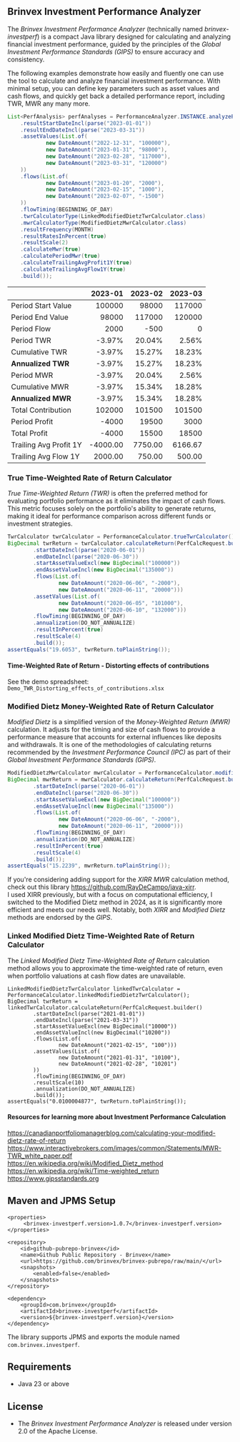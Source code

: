 ## Brinvex Investment Performance Analyzer

The _Brinvex Investment Performance Analyzer_ (technically named _brinvex-investperf_) 
is a compact Java library designed for calculating and analyzing financial investment performance,
guided by the principles of the _Global Investment Performance Standards (GIPS)_ 
to ensure accuracy and consistency.

The following examples demonstrate how easily and fluently one can use the tool to calculate 
and analyze financial investment performance. 
With minimal setup, you can define key parameters such as asset values and cash flows, 
and quickly get back a detailed performance report, including TWR, MWR any many more. 

````java
List<PerfAnalysis> perfAnalyses = PerformanceAnalyzer.INSTANCE.analyzePerformance(PerfAnalysisRequest.builder()
    .resultStartDateIncl(parse("2023-01-01"))
    .resultEndDateIncl(parse("2023-03-31"))
    .assetValues(List.of(
            new DateAmount("2022-12-31", "100000"),
            new DateAmount("2023-01-31", "98000"),
            new DateAmount("2023-02-28", "117000"),
            new DateAmount("2023-03-31", "120000")
    ))
    .flows(List.of(
            new DateAmount("2023-01-20", "2000"),
            new DateAmount("2023-02-15", "1000"),
            new DateAmount("2023-02-07", "-1500")
    ))
    .flowTiming(BEGINNING_OF_DAY)
    .twrCalculatorType(LinkedModifiedDietzTwrCalculator.class)
    .mwrCalculatorType(ModifiedDietzMwrCalculator.class)
    .resultFrequency(MONTH)
    .resultRatesInPercent(true)
    .resultScale(2)
    .calculateMwr(true)
    .calculatePeriodMwr(true)
    .calculateTrailingAvgProfit1Y(true)
    .calculateTrailingAvgFlow1Y(true)
    .build());
````

|                        |  2023-01 | 2023-02 | 2023-03 |
|------------------------|---------:|--------:|--------:|
| Period Start Value     |   100000 |   98000 |  117000 |
| Period End Value       |    98000 |  117000 |  120000 |
| Period Flow            |     2000 |    -500 |       0 |
| Period TWR             |   -3.97% |  20.04% |   2.56% |
| Cumulative TWR         |   -3.97% |  15.27% |  18.23% |
| **Annualized TWR**     |   -3.97% |  15.27% |  18.23% |
| Period MWR             |   -3.97% |  20.04% |   2.56% |
| Cumulative MWR         |   -3.97% |  15.34% |  18.28% |
| **Annualized MWR**     |   -3.97% |  15.34% |  18.28% |
| Total Contribution     |   102000 |  101500 |  101500 |
| Period Profit          |    -4000 |   19500 |    3000 |
| Total Profit           |    -4000 |   15500 |   18500 |
| Trailing Avg Profit 1Y | -4000.00 | 7750.00 | 6166.67 |
| Trailing Avg Flow 1Y   |  2000.00 |  750.00 |  500.00 |

### True Time-Weighted Rate of Return Calculator
_True Time-Weighted Return (TWR)_  is often the preferred method for evaluating portfolio performance
as it eliminates the impact of cash flows.
This metric focuses solely on the portfolio's ability to generate returns,
making it ideal for performance comparison across different funds or investment strategies.
````java
TwrCalculator twrCalculator = PerformanceCalculator.trueTwrCalculator();
BigDecimal twrReturn = twrCalculator.calculateReturn(PerfCalcRequest.builder()
        .startDateIncl(parse("2020-06-01"))
        .endDateIncl(parse("2020-06-30"))
        .startAssetValueExcl(new BigDecimal("100000"))
        .endAssetValueIncl(new BigDecimal("135000"))
        .flows(List.of(
                new DateAmount("2020-06-06", "-2000"),
                new DateAmount("2020-06-11", "20000")))
        .assetValues(List.of(
                new DateAmount("2020-06-05", "101000"),
                new DateAmount("2020-06-10", "132000")))
        .flowTiming(BEGINNING_OF_DAY)
        .annualization(DO_NOT_ANNUALIZE)
        .resultInPercent(true)
        .resultScale(4)
        .build());
assertEquals("19.6053", twrReturn.toPlainString());
````
#### Time-Weighted Rate of Return - Distorting effects of contributions
See the demo spreadsheet:  ```Demo_TWR_Distorting_effects_of_contributions.xlsx```

### Modified Dietz Money-Weighted Rate of Return Calculator

_Modified Dietz_ is a simplified version of the _Money-Weighted Return (MWR)_ calculation. 
It adjusts for the timing and size of cash flows to provide a performance 
measure that accounts for external influences like deposits and withdrawals.
It is one of the methodologies of calculating returns recommended 
by the _Investment Performance Council (IPC)_ as part of their _Global Investment Performance Standards (GIPS)_.

````java
ModifiedDietzMwrCalculator mwrCalculator = PerformanceCalculator.modifiedDietzMwrCalculator();                                                      
BigDecimal mwrReturn = mwrCalculator.calculateReturn(PerfCalcRequest.builder()              
        .startDateIncl(parse("2020-06-01"))                                                 
        .endDateIncl(parse("2020-06-30"))                                                   
        .startAssetValueExcl(new BigDecimal("100000"))                                      
        .endAssetValueIncl(new BigDecimal("135000"))                                        
        .flows(List.of(                                                                     
                new DateAmount("2020-06-06", "-2000"),                                      
                new DateAmount("2020-06-11", "20000")))                                     
        .flowTiming(BEGINNING_OF_DAY)                                                       
        .annualization(DO_NOT_ANNUALIZE)                                                    
        .resultInPercent(true)                                                              
        .resultScale(4)                                                                     
        .build());                                                                          
assertEquals("15.2239", mwrReturn.toPlainString());                                         
````

If you're considering adding support for the _XIRR MWR_ calculation method, 
check out this library https://github.com/RayDeCampo/java-xirr.  
I used XIRR previously, but with a focus on computational efficiency, 
I switched to the Modified Dietz method in 2024, 
as it is significantly more efficient and meets our needs well. 
Notably, both _XIRR_ and _Modified Dietz_ methods are endorsed by the _GIPS_.

### Linked Modified Dietz Time-Weighted Rate of Return Calculator
The _Linked Modified Dietz Time-Weighted Rate of Return_ calculation method allows 
you to approximate the time-weighted rate of return, even when portfolio valuations at cash flow dates are unavailable.
````
LinkedModifiedDietzTwrCalculator linkedTwrCalculator = PerformanceCalculator.linkedModifiedDietzTwrCalculator();
BigDecimal twrReturn = linkedTwrCalculator.calculateReturn(PerfCalcRequest.builder()
        .startDateIncl(parse("2021-01-01"))
        .endDateIncl(parse("2021-03-31"))
        .startAssetValueExcl(new BigDecimal("10000"))
        .endAssetValueIncl(new BigDecimal("10200"))
        .flows(List.of(
                new DateAmount("2021-02-15", "100")))
        .assetValues(List.of(
                new DateAmount("2021-01-31", "10100"),
                new DateAmount("2021-02-28", "10201")
        ))
        .flowTiming(BEGINNING_OF_DAY)
        .resultScale(10)
        .annualization(DO_NOT_ANNUALIZE)
        .build());
assertEquals("0.0100004877", twrReturn.toPlainString());
````

#### Resources for learning more about Investment Performance Calculation

https://canadianportfoliomanagerblog.com/calculating-your-modified-dietz-rate-of-return  
https://www.interactivebrokers.com/images/common/Statements/MWR-TWR_white_paper.pdf  
https://en.wikipedia.org/wiki/Modified_Dietz_method  
https://en.wikipedia.org/wiki/Time-weighted_return  
https://www.gipsstandards.org  

## Maven and JPMS Setup
````
<properties>
     <brinvex-investperf.version>1.0.7</brinvex-investperf.version>
</properties>

<repository>
    <id>github-pubrepo-brinvex</id>
    <name>Github Public Repository - Brinvex</name>
    <url>https://github.com/brinvex/brinvex-pubrepo/raw/main/</url>
    <snapshots>
        <enabled>false</enabled>
    </snapshots>
</repository>

<dependency>
    <groupId>com.brinvex</groupId>
    <artifactId>brinvex-investperf</artifactId>
    <version>${brinvex-investperf.version}</version>
</dependency>
````

The library supports JPMS and exports the module named ````com.brinvex.investperf````.

## Requirements

- Java 23 or above

## License

- The _Brinvex Investment Performance Analyzer_ is released under version 2.0 of the Apache License.
